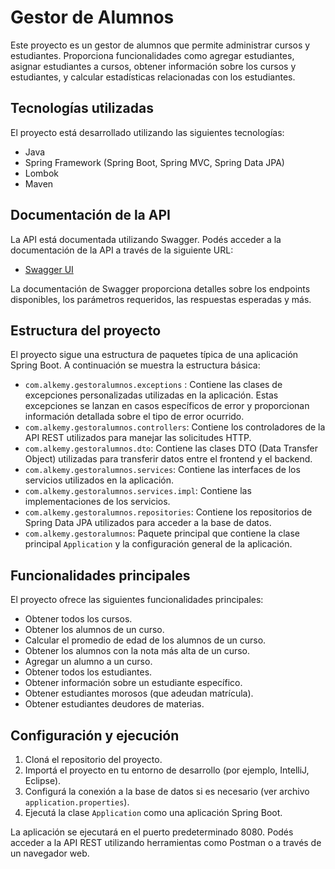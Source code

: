 # Gestor de Alumnos

Este proyecto es un gestor de alumnos que permite administrar cursos y estudiantes. Proporciona funcionalidades como agregar estudiantes, asignar estudiantes a cursos, obtener información sobre los cursos y estudiantes, y calcular estadísticas relacionadas con los estudiantes.

## Tecnologías utilizadas

El proyecto está desarrollado utilizando las siguientes tecnologías:

- Java
- Spring Framework (Spring Boot, Spring MVC, Spring Data JPA)
- Lombok
- Maven

## Documentación de la API

La API está documentada utilizando Swagger. Podés acceder a la documentación de la API a través de la siguiente URL:

- [Swagger UI](http://localhost:8080/swagger-ui/index.html)

La documentación de Swagger proporciona detalles sobre los endpoints disponibles, los parámetros requeridos, las respuestas esperadas y más.

## Estructura del proyecto

El proyecto sigue una estructura de paquetes típica de una aplicación Spring Boot. A continuación se muestra la estructura básica:

- `com.alkemy.gestoralumnos.exceptions` : Contiene las clases de excepciones personalizadas utilizadas en la aplicación. Estas excepciones se lanzan en casos específicos de error y proporcionan información detallada sobre el tipo de error ocurrido.
- `com.alkemy.gestoralumnos.controllers`: Contiene los controladores de la API REST utilizados para manejar las solicitudes HTTP.
- `com.alkemy.gestoralumnos.dto`: Contiene las clases DTO (Data Transfer Object) utilizadas para transferir datos entre el frontend y el backend.
- `com.alkemy.gestoralumnos.services`: Contiene las interfaces de los servicios utilizados en la aplicación.
- `com.alkemy.gestoralumnos.services.impl`: Contiene las implementaciones de los servicios.
- `com.alkemy.gestoralumnos.repositories`: Contiene los repositorios de Spring Data JPA utilizados para acceder a la base de datos.
- `com.alkemy.gestoralumnos`: Paquete principal que contiene la clase principal `Application` y la configuración general de la aplicación.

## Funcionalidades principales

El proyecto ofrece las siguientes funcionalidades principales:

- Obtener todos los cursos.
- Obtener los alumnos de un curso.
- Calcular el promedio de edad de los alumnos de un curso.
- Obtener los alumnos con la nota más alta de un curso.
- Agregar un alumno a un curso.
- Obtener todos los estudiantes.
- Obtener información sobre un estudiante específico.
- Obtener estudiantes morosos (que adeudan matrícula).
- Obtener estudiantes deudores de materias.

## Configuración y ejecución

1. Cloná el repositorio del proyecto.
2. Importá el proyecto en tu entorno de desarrollo (por ejemplo, IntelliJ, Eclipse).
3. Configurá la conexión a la base de datos si es necesario (ver archivo `application.properties`).
4. Ejecutá la clase `Application` como una aplicación Spring Boot.

La aplicación se ejecutará en el puerto predeterminado 8080. Podés acceder a la API REST utilizando herramientas como Postman o a través de un navegador web.
